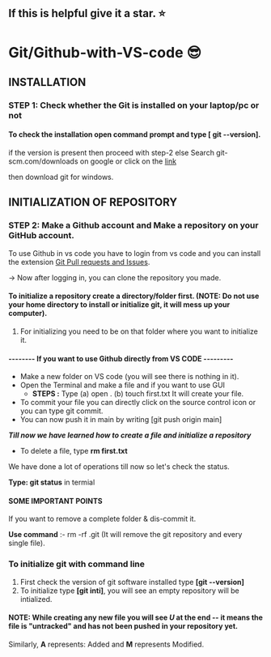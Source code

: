 ## If this is helpful give it a star. :star:

# Git/Github-with-VS-code :sunglasses:

## INSTALLATION
 
### STEP 1: Check whether the Git is installed on your laptop/pc or not

#### To check the installation open command prompt and type [ git --version].

if the version is present 
   then proceed with step-2
else
   Search git-scm.com/downloads on google or click on the [link](https://git-scm.com/downloads)

then download git for windows.

## INITIALIZATION OF REPOSITORY
### STEP 2: Make a Github account and Make a repository on your GitHub account. 
To use Github in vs code you have to login from vs code and you can install the extension [Git Pull requests and Issues](https://marketplace.visualstudio.com/items?itemName=GitHub.vscode-pull-request-github).

-> Now after logging in, you can clone the repository you made.
#### To initialize a repository create a directory/folder first. (NOTE: Do not use your home directory to install or initialize git, it will mess up your computer).

1. For initializing you need to be on that folder where you want to initialize it. 


#### -------- If you want to use Github directly from VS CODE ---------

- Make a new folder on VS code (you will see there is nothing in it).
- Open the Terminal and make a file and if you want to use GUI 
    - **STEPS
:** Type (a) open .  (b) touch first.txt 
It will create your file.
- To commit your file you can directly click on the source control icon or you can type git commit.
- You can now push it in main by writing [git push origin main]

***Till now we have learned how to create a file and initialize a repository***
- To delete a file, type **rm first.txt**

We have done a lot of operations till now so let's check the status.
 
**Type: git status** in termial


#### SOME IMPORTANT POINTS 

If you want to remove a complete folder & dis-commit it. 

**Use command** :- rm -rf .git
(It will remove the git repository and every single file).

### To initialize git with command line
 1. First check the version of git software installed type **[git --version]**
 2. To initialize type **[git inti]**, you will see an empty repository will be intialized.

#### NOTE: While creating any new file you will see *U* at the end -- it means the file is "untracked" and has not been pushed in your repository yet. 

Similarly, **A** represents: Added and **M** represents Modified.
